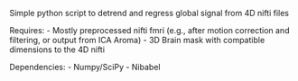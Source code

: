 Simple python script to detrend and regress global signal from 4D nifti files

Requires:
	- Mostly preprocessed nifti fmri (e.g., after motion correction and 
	  filtering, or output from ICA Aroma)
	- 3D Brain mask with compatible dimensions to the 4D nifti

Dependencies:
	- Numpy/SciPy
	- Nibabel